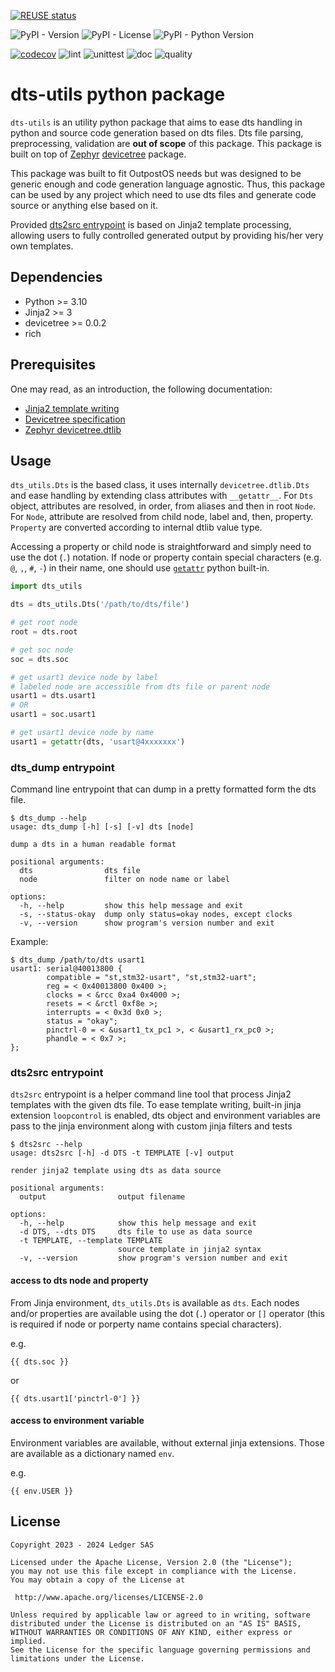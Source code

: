 <!--
SPDX-FileCopyrightText: 2024 Ledger SAS

SPDX-License-Identifier: Apache-2.0
-->

[![REUSE status](https://api.reuse.software/badge/github.com/camelot-os/python-dts-utils)](https://api.reuse.software/info/github.com/camelot-os/python-dts-utils)

![PyPI - Version](https://img.shields.io/pypi/v/dts-utils)
![PyPI - License](https://img.shields.io/pypi/l/dts-utils)
![PyPI - Python Version](https://img.shields.io/pypi/pyversions/dts-utils)

[![codecov](https://codecov.io/gh/camelot-os/python-dts-utils/graph/badge.svg?token=SGQPBE40UI)](https://codecov.io/gh/camelot-os/python-dts-utils)
![lint](https://github.com/camelot-os/python-dts-utils/actions/workflows/lint.yml/badge.svg)
![unittest](https://github.com/camelot-os/python-dts-utils/actions/workflows/unittest.yml/badge.svg)
![doc](https://github.com/camelot-os/python-dts-utils/actions/workflows/doc.yml/badge.svg)
![quality](https://github.com/camelot-os/python-dts-utils/actions/workflows/quality.yml/badge.svg)

# dts-utils python package
`dts-utils` is an utility python package that aims to ease dts handling in python and source code
generation based on dts files. Dts file parsing, preprocessing, validation are **out of scope** of
this package. This package is built on top of [Zephyr](https://github.com/zephyrproject-rtos/zephyr)
[devicetree](https://pypi.org/project/devicetree/) package.

This package was built to fit OutpostOS needs but was designed to be generic enough and code
generation language agnostic. Thus, this package can be used by any project which need to use
dts files and generate code source or anything else based on it.

Provided [dts2src entrypoint](#dts2src-entrypoint) is based on Jinja2 template processing, allowing
users to fully controlled generated output by providing his/her very own templates.

## Dependencies
 - Python >= 3.10
 - Jinja2 >= 3
 - devicetree >= 0.0.2
 - rich

## Prerequisites
One may read, as an introduction, the following documentation:
 - [Jinja2 template writing](https://jinja.palletsprojects.com/en/3.1.x/templates/)
 - [Devicetree specification](https://www.devicetree.org/)
 - [Zephyr devicetree.dtlib](https://python-devicetree.readthedocs.io/en/latest/dtlib.html)

## Usage
`dts_utils.Dts` is the based class, it uses internally `devicetree.dtlib.Dts` and ease handling
by extending class attributes with `__getattr__`. For `Dts` object, attributes are resolved, in
order, from aliases and then in root `Node`. For `Node`, attribute are resolved from child node,
label and, then, property. `Property` are  converted according to internal dtlib value type.

Accessing a property or child node is straightforward and simply need to use the dot (`.`)
notation. If node or property contain special characters (e.g. `@`, `,`, `#`, `-`) in their name, one
should use [`getattr`](https://docs.python.org/3/library/functions.html#getattr) python built-in.

```python
import dts_utils

dts = dts_utils.Dts('/path/to/dts/file')

# get root node
root = dts.root

# get soc node
soc = dts.soc

# get usart1 device node by label
# labeled node are accessible from dts file or parent node
usart1 = dts.usart1
# OR
usart1 = soc.usart1

# get usart1 device node by name
usart1 = getattr(dts, 'usart@4xxxxxxx')
```

### dts_dump entrypoint

Command line entrypoint that can dump in a pretty formatted form the dts file.

```console
$ dts_dump --help
usage: dts_dump [-h] [-s] [-v] dts [node]

dump a dts in a human readable format

positional arguments:
  dts                dts file
  node               filter on node name or label

options:
  -h, --help         show this help message and exit
  -s, --status-okay  dump only status=okay nodes, except clocks
  -v, --version      show program's version number and exit
```
Example:
```console
$ dts_dump /path/to/dts usart1
usart1: serial@40013800 {
        compatible = "st,stm32-usart", "st,stm32-uart";
        reg = < 0x40013800 0x400 >;
        clocks = < &rcc 0xa4 0x4000 >;
        resets = < &rctl 0xf8e >;
        interrupts = < 0x3d 0x0 >;
        status = "okay";
        pinctrl-0 = < &usart1_tx_pc1 >, < &usart1_rx_pc0 >;
        phandle = < 0x7 >;
};
```

### dts2src entrypoint
`dts2src` entrypoint is a helper command line tool that process Jinja2 templates with the given
dts file. To ease template writing, built-in jinja extension `loopcontrol` is enabled, dts object
and environment variables are pass to the jinja environment along with custom jinja filters and
tests

```console
$ dts2src --help
usage: dts2src [-h] -d DTS -t TEMPLATE [-v] output

render jinja2 template using dts as data source

positional arguments:
  output                output filename

options:
  -h, --help            show this help message and exit
  -d DTS, --dts DTS     dts file to use as data source
  -t TEMPLATE, --template TEMPLATE
                        source template in jinja2 syntax
  -v, --version         show program's version number and exit
```


#### access to dts node and property
From Jinja environment, `dts_utils.Dts` is available as `dts`.
Each nodes and/or properties are available using the dot (`.`) operator or `[]` operator (this is
required if node or porperty name contains special characters).

e.g.
```jinja
{{ dts.soc }}
```
or
```jinja
{{ dts.usart1['pinctrl-0'] }}
```

#### access to environment variable
Environment variables are available, without external jinja extensions. Those are available as a
dictionary named `env`.

e.g.
```jinja
{{ env.USER }}
```

<!--
   Add custom filters/tests ref
   do not duplicate documentation entries
   Those are documented with pythondoc and generated with sphinx
-->

<!-- TODO
## Contributing
-->

## License
```
Copyright 2023 - 2024 Ledger SAS

Licensed under the Apache License, Version 2.0 (the "License");
you may not use this file except in compliance with the License.
You may obtain a copy of the License at

 http://www.apache.org/licenses/LICENSE-2.0

Unless required by applicable law or agreed to in writing, software
distributed under the License is distributed on an "AS IS" BASIS,
WITHOUT WARRANTIES OR CONDITIONS OF ANY KIND, either express or implied.
See the License for the specific language governing permissions and
limitations under the License.
```
